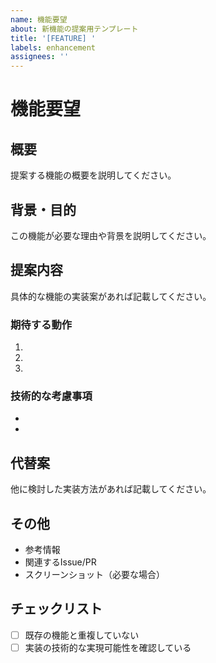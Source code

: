 ```yaml
---
name: 機能要望
about: 新機能の提案用テンプレート
title: '[FEATURE] '
labels: enhancement
assignees: ''
---
```


# 機能要望

## 概要

提案する機能の概要を説明してください。

## 背景・目的

この機能が必要な理由や背景を説明してください。

## 提案内容

具体的な機能の実装案があれば記載してください。

### 期待する動作

1.
2.
3.

### 技術的な考慮事項

-
-

## 代替案

他に検討した実装方法があれば記載してください。

## その他

- 参考情報
- 関連するIssue/PR
- スクリーンショット（必要な場合）

## チェックリスト

- [ ] 既存の機能と重複していない
- [ ] 実装の技術的な実現可能性を確認している
